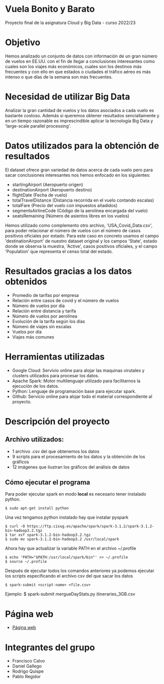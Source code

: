 # Vuela Bonito y Barato
Proyecto final de la asignatura Cloud y Big Data - curso 2022/23

# Objetivo
Hemos analizado un conjunto de datos con información de un gran número de vuelos en EE.UU. con el fin de llegar a conclusiones interesantes como cuales son los viajes más económicos, cuales son los destinos más frecuentes y con ello en que estados o ciudades el tráfico aéreo es más intenso o que días de la semana son más frecuentes.

# Necesidad de utilizar Big Data
Analizar la gran cantidad de vuelos y los datos asociados a cada vuelo es bastante costoso. Además si queremos obtener resultados senciallamente y en un tiempo razonable es imprescindible aplicar la tecnología Big Data y 'large-scale parallel processing'.

# Datos utilizados para la obtención de resultados
El dataset ofrece gran variedad de datos acerca de cada vuelo pero para sacar conclusiones interesantes nos hemos enfocado en los siguientes:

- startingAirport (Aeropuerto origen)
- destinationAirport (Aeropuerto destino)
- flightDate (Fecha de vuelo)
- totalTravelDistance (Distancia recorrida en el vuelo contando escalas)
- totalFare (Precio del vuelo con impuestos añadidos)
- segmentsAirlineCode (Código de la aerolínea encargada del vuelo)
- seatsRemaining (Número de asientos libres en los vuelos)

Hemos utilizado como complemento otro archivo, 'USA_Covid_Data.csv', para poder relacionar el número de vuelos con el número de casos positivos oficiales por estado. Para este caso en concreto usamos el campo 'destinationAirport' de nuestro dataset original y los campos 'State', estado donde se observa la muestra, 'Active', casos positivos oficiales, y el campo 'Population' que representa el censo total del estado.

# Resultados gracias a los datos obtenidos 

- Promedio de tarifas por empresa
- Relación entre casos de covid y el número de vuelos
- Número de vuelos por día
- Relación entre distancia y tarifa
- Número de vuelos por aerolínea
- Evolución de la tarifa según los días
- Número de viajes sin escalas
- Vuelos por día
- Viajes más comunes

# Herramientas utilizadas
- Google Cloud: Servivio online para alojar las maquinas virutales y clusters utilizados para procesar los datos.
- Apache Spark: Motor multilenguaje utilizado para facilitarnos la ejecución de los datos.
- Python: Lenguaje de programación base para ejecutar spark.
- Github: Servicio online para alojar todo el material correspondiente al proyecto.

# Descripción del proyecto

## Archivo utilizados:
* 1 archivo .csv del que obtenemos los datos
* 9 scripts para el procesamiento de los datos y la obtención de los gráficos
* 12 imágenes que ilustran los gráficos del análisis de datos

## Cómo ejecutar el programa
Para poder ejecutar spark en modo **local** es necesario tener instalado python.
```
$ sudo apt-get install python
```

Una vez tengamos python instalado hay que instalar pyspark
```
$ curl -O https://ftp.cixug.es/apache/spark/spark-3.1.2/spark-3.1.2-bin-hadoop3.2.tgz
$ tar xvf spark-3.1.2-bin-hadoop3.2.tgz
$ sudo mv spark-3.1.2-bin-hadoop3.2 /usr/local/spark
```
Ahora hay que actualizar la variable PATH en el archivo ~/.profile
```
$ echo 'PATH="$PATH:/usr/local/spark/bin"' >> ~/.profile
$ source ~/.profile
```
Después de ejecutar todos los comandos anteriores ya podemos ejecutar los scripts especificando el archivo csv del que sacar los datos
```
$ spark-submit <script-name> <file.csv>
```
Ejemplo: $ spark-submit mergueDayStats.py itineraries_3GB.csv

# Página web
* [Página web](https://tripanalistycs.odoo.com/@/)

# Integrantes del grupo
* Francisco Calvo
* Daniel Gallego
* Rodrigo Quispe
* Pablo Regidor
